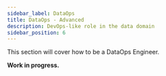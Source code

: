 ```yaml
---
sidebar_label: DataOps
title: DataOps - Advanced
description: DevOps-like role in the data domain
sidebar_position: 6
---
```


This section will cover how to be a DataOps Engineer.

**Work in progress.**

